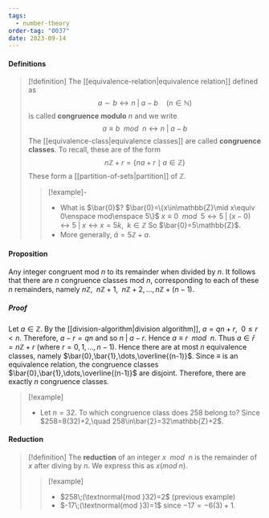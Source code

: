 ```yaml
---
tags:
  - number-theory
order-tag: "0037"
date: 2023-09-14
---
```

#### Definitions

>[!definition]
>The [[equivalence-relation|equivalence relation]] defined as
>$$a\sim b\leftrightarrow n\;\vert\;a-b\quad(n\in\mathbb{N})$$
>is called **congruence modulo** $n$ and we write
>$$a\equiv b\enspace mod\enspace n \leftrightarrow n\;\vert\;a-b$$
>The [[equivalence-class|equivalence classes]] are called **congruence classes**. To recall, these are of the form
>$$n\mathbb{Z}+r=\{na+r\mid a\in\mathbb{Z}\}$$
>These form a [[partition-of-sets|partition]] of $\mathbb{Z}$.
>>[!example]-
>>- What is $\bar{0}$?
>>$\bar{0}=\{x\in\mathbb{Z}\mid x\equiv 0\enspace mod\enspace 5\}$
>>$x\equiv0\enspace mod\enspace 5\leftrightarrow 5\;\vert\;(x-0) \leftrightarrow 5\;\vert\;x \leftrightarrow x=5k,\enspace k\in\mathbb{Z}$
>>So $\bar{0}=5\mathbb{Z}$.
>>- More generally, $\bar{a}=5\mathbb{Z}+a$.

#### Proposition
Any integer congruent mod $n$ to its remainder when divided by $n$. It follows that there are $n$ congruence classes mod $n$, corresponding to each of these $n$ remainders, namely $n\mathbb{Z},\enspace n\mathbb{Z}+1,\enspace n\mathbb{Z}+2,\dots,n\mathbb{Z}+(n-1)$.
##### Proof
Let $a\in\mathbb{Z}$. By the [[division-algorithm|division algorithm]], $a=qn+r,\enspace 0\leq r<n$. Therefore, $a-r=qn$ and so $n\;\vert\; a-r$. Hence $a\equiv r\enspace mod\enspace n$.
Thus $a\in\bar{r}=n\mathbb{Z}+r$ (where $r=0,1,\dots,n-1$). Hence there are at most $n$ equivalence classes, namely $\bar{0},\bar{1},\dots,\overline{(n-1)}$.
Since $\equiv$ is an equivalence relation, the congruence classes $\bar{0},\bar{1},\dots,\overline{(n-1)}$ are disjoint. Therefore, there are exactly $n$ congruence classes.

>[!example]
>- Let $n=32$. To which congruence class does $258$ belong to?
>Since $258=8(32)+2,\quad 258\in\bar{2}=32\mathbb{Z}+2$.

#### Reduction
>[!definition]
>The **reduction** of an integer $x\enspace mod\enspace n$ is the remainder of $x$ after diving by $n$. We express this as $x(mod\;n)$.
>>[!example]
>>- $258\;(\textnormal{mod }32)=2$ (previous example)
>>- $-17\;(\textnormal{mod }3)=1$ since $-17=-6(3)+1$.
